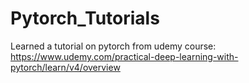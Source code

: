 # Pytorch_Tutorials
Learned a tutorial on pytorch from udemy course: https://www.udemy.com/practical-deep-learning-with-pytorch/learn/v4/overview
